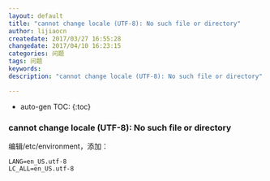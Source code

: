 ```yaml
---
layout: default
title: "cannot change locale (UTF-8): No such file or directory"
author: lijiaocn
createdate: 2017/03/27 16:55:28
changedate: 2017/04/10 16:23:15
categories: 问题
tags: 问题
keywords: 
description: "cannot change locale (UTF-8): No such file or directory"

---
```


* auto-gen TOC:
{:toc}

### cannot change locale (UTF-8): No such file or directory

编辑/etc/environment，添加：

	LANG=en_US.utf-8
	LC_ALL=en_US.utf-8
